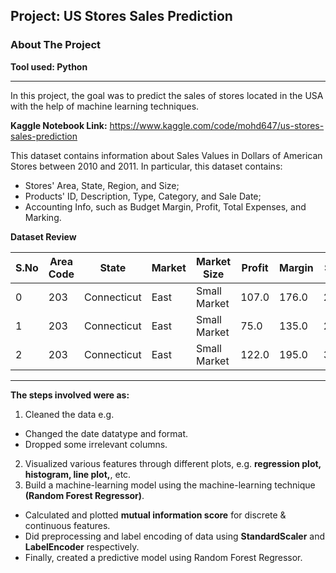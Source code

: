 ## Project: US Stores Sales Prediction
### About The Project
**Tool used: Python**

---
In this project, the goal was to predict the sales of stores located in the USA with the help of machine learning techniques. 

**Kaggle Notebook Link:**
https://www.kaggle.com/code/mohd647/us-stores-sales-prediction

This dataset contains information about Sales Values in Dollars of American Stores between 2010 and 2011. In particular, this dataset contains:

- Stores' Area, State, Region, and Size;
- Products' ID, Description, Type, Category, and Sale Date;
- Accounting Info, such as Budget Margin, Profit, Total Expenses, and Marking.

**Dataset Review**

| S.No | Area Code | State       | Market | Market Size  | Profit | Margin | Sales | COGS  | Total Expenses | Marketing | Inventory | Budget Profit | Budget COGS | Budget Margin | Budget Sales | ProductId | Date                | Product Type | Product    | Type    |
|------|-----------|-------------|--------|--------------|--------|--------|-------|-------|----------------|-----------|------------|----------------|-------------|---------------|--------------|-----------|---------------------|--------------|------------|---------|
| 0    | 203       | Connecticut | East   | Small Market | 107.0  | 176.0  | 292.0 | 116.0 | 69.0           | 38.0      | 962.0      | 110.0          | 110.0       | 160.0         | 270.0        | 2         | 04/01/10 00:00:00   | Coffee       | Columbian  | Regular |
| 1    | 203       | Connecticut | East   | Small Market | 75.0   | 135.0  | 225.0 | 90.0  | 60.0           | 29.0      | 1148.0     | 90.0           | 80.0        | 130.0         | 210.0        | 2         | 07/01/10 00:00:00   | Coffee       | Columbian  | Regular |
| 2    | 203       | Connecticut | East   | Small Market | 122.0  | 195.0  | 325.0 | 130.0 | 73.0           | 42.0      | 1134.0     | 130.0          | 110.0       | 180.0         | 290.0        | 2         | 11/01/10 00:00:00   | Coffee       | Columbian  | Regular |



---
**The steps involved were as:**
1. Cleaned the data e.g.
- Changed the date datatype and format.
- Dropped some irrelevant columns.
2. Visualized various features through different plots, e.g. **regression plot, histogram, line plot,**, etc.
3. Build a machine-learning model using the machine-learning technique **(Random Forest Regressor)**.
- Calculated and plotted **mutual information score** for discrete & continuous features.
- Did preprocessing and label encoding of data using **StandardScaler** and **LabelEncoder** respectively.
- Finally, created a predictive model using Random Forest Regressor.

